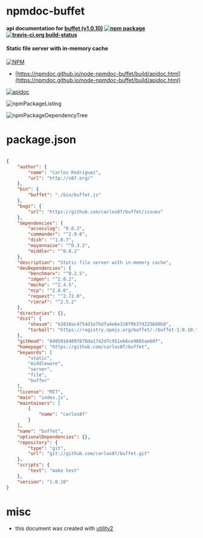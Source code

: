 # npmdoc-buffet

#### api documentation for  [buffet (v1.0.10)](https://github.com/carlos8f/buffet)  [![npm package](https://img.shields.io/npm/v/npmdoc-buffet.svg?style=flat-square)](https://www.npmjs.org/package/npmdoc-buffet) [![travis-ci.org build-status](https://api.travis-ci.org/npmdoc/node-npmdoc-buffet.svg)](https://travis-ci.org/npmdoc/node-npmdoc-buffet)

#### Static file server with in-memory cache

[![NPM](https://nodei.co/npm/buffet.png?downloads=true&downloadRank=true&stars=true)](https://www.npmjs.com/package/buffet)

- [https://npmdoc.github.io/node-npmdoc-buffet/build/apidoc.html](https://npmdoc.github.io/node-npmdoc-buffet/build/apidoc.html)

[![apidoc](https://npmdoc.github.io/node-npmdoc-buffet/build/screenCapture.buildCi.browser.%252Ftmp%252Fbuild%252Fapidoc.html.png)](https://npmdoc.github.io/node-npmdoc-buffet/build/apidoc.html)

![npmPackageListing](https://npmdoc.github.io/node-npmdoc-buffet/build/screenCapture.npmPackageListing.svg)

![npmPackageDependencyTree](https://npmdoc.github.io/node-npmdoc-buffet/build/screenCapture.npmPackageDependencyTree.svg)



# package.json

```json

{
    "author": {
        "name": "Carlos Rodriguez",
        "url": "http://s8f.org/"
    },
    "bin": {
        "buffet": "./bin/buffet.js"
    },
    "bugs": {
        "url": "https://github.com/carlos8f/buffet/issues"
    },
    "dependencies": {
        "accesslog": "0.0.2",
        "commander": "^2.9.0",
        "dish": "^1.0.7",
        "mayonnaise": "^0.3.2",
        "middler": "^0.8.2"
    },
    "description": "Static file server with in-memory cache",
    "devDependencies": {
        "benchmarx": "^0.2.5",
        "idgen": "^2.0.2",
        "mocha": "^2.4.5",
        "ncp": "^2.0.0",
        "request": "^2.72.0",
        "rimraf": "^2.5.2"
    },
    "directories": {},
    "dist": {
        "shasum": "b2810ac4754d1e7bdfa4e6e320f9b37d225608b8",
        "tarball": "https://registry.npmjs.org/buffet/-/buffet-1.0.10.tgz"
    },
    "gitHead": "84059164897078da1742d7c951eb6ce9685ae69f",
    "homepage": "https://github.com/carlos8f/buffet",
    "keywords": [
        "static",
        "middleware",
        "server",
        "file",
        "buffer"
    ],
    "license": "MIT",
    "main": "index.js",
    "maintainers": [
        {
            "name": "carlos8f"
        }
    ],
    "name": "buffet",
    "optionalDependencies": {},
    "repository": {
        "type": "git",
        "url": "git://github.com/carlos8f/buffet.git"
    },
    "scripts": {
        "test": "make test"
    },
    "version": "1.0.10"
}
```



# misc
- this document was created with [utility2](https://github.com/kaizhu256/node-utility2)
